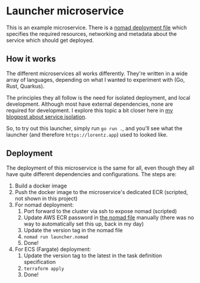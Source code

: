 # Launcher microservice

This is an example microservice.
There is a [nomad deployment file](./launcher.nomad) which specifies the required resources, networking and metadata about the service which should get deployed.

## How it works
The different microservices all works differently.
They're written in a wide array of languages, depending on what I wanted to experiment with (Go, Rust, Quarkus).

The principles they all follow is the need for isolated deployment, and local development.
Although most have external dependencies, none are required for development.
I explore this topic a bit closer here in [my blogpost about service isolation](https://lorentz.app/blog-item.html?id=service-isolation).

So, to try out this launcher, simply run `go run .`, and you'll see what the launcher (and therefore `https://lorentz.app`) used to looked like.

## Deployment

The deployment of this microservice is the same for all, even though they all have quite different dependencies and configurations. The steps are:

1. Build a docker image
1. Push the docker image to the microservice's dedicated ECR (scripted, not shown in this project)
1. For nomad deployment:
    1. Port forward to the cluster via ssh to expose nomad (scripted)
    1. Update AWS ECR password in [the nomad file](./launcher.nomad) manually (there was no way to automatically set this up, back in my day)
    1. Update the version tag in the nomad file
    1. `nomad run launcher.nomad`
    1. Done!
1. For ECS (Fargate) deployment:
    1. Update the version tag to the latest in the task definition specification
    1. `terraform apply`
    1. Done!
